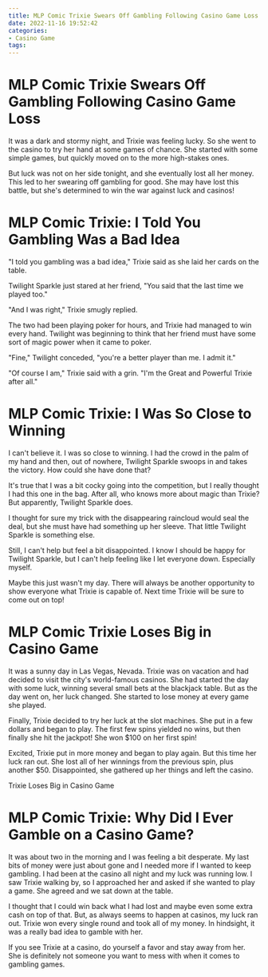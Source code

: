 ```yaml
---
title: MLP Comic Trixie Swears Off Gambling Following Casino Game Loss
date: 2022-11-16 19:52:42
categories:
- Casino Game
tags:
---
```



#  MLP Comic Trixie Swears Off Gambling Following Casino Game Loss

It was a dark and stormy night, and Trixie was feeling lucky. So she went to the casino to try her hand at some games of chance. She started with some simple games, but quickly moved on to the more high-stakes ones.

But luck was not on her side tonight, and she eventually lost all her money. This led to her swearing off gambling for good. She may have lost this battle, but she's determined to win the war against luck and casinos!

#  MLP Comic Trixie: I Told You Gambling Was a Bad Idea

"I told you gambling was a bad idea," Trixie said as she laid her cards on the table.

Twilight Sparkle just stared at her friend, "You said that the last time we played too."

"And I was right," Trixie smugly replied.

The two had been playing poker for hours, and Trixie had managed to win every hand. Twilight was beginning to think that her friend must have some sort of magic power when it came to poker.

"Fine," Twilight conceded, "you're a better player than me. I admit it."

"Of course I am," Trixie said with a grin. "I'm the Great and Powerful Trixie after all."

#  MLP Comic Trixie: I Was So Close to Winning

I can't believe it. I was so close to winning. I had the crowd in the palm of my hand and then, out of nowhere, Twilight Sparkle swoops in and takes the victory. How could she have done that?

It's true that I was a bit cocky going into the competition, but I really thought I had this one in the bag. After all, who knows more about magic than Trixie? But apparently, Twilight Sparkle does.

I thought for sure my trick with the disappearing raincloud would seal the deal, but she must have had something up her sleeve. That little Twilight Sparkle is something else.

Still, I can't help but feel a bit disappointed. I know I should be happy for Twilight Sparkle, but I can't help feeling like I let everyone down. Especially myself.

Maybe this just wasn't my day. There will always be another opportunity to show everyone what Trixie is capable of. Next time Trixie will be sure to come out on top!

#  MLP Comic Trixie Loses Big in Casino Game

It was a sunny day in Las Vegas, Nevada. Trixie was on vacation and had decided to visit the city's world-famous casinos. She had started the day with some luck, winning several small bets at the blackjack table. But as the day went on, her luck changed. She started to lose money at every game she played.

Finally, Trixie decided to try her luck at the slot machines. She put in a few dollars and began to play. The first few spins yielded no wins, but then finally she hit the jackpot! She won $100 on her first spin!

Excited, Trixie put in more money and began to play again. But this time her luck ran out. She lost all of her winnings from the previous spin, plus another $50. Disappointed, she gathered up her things and left the casino.

Trixie Loses Big in Casino Game

#  MLP Comic Trixie: Why Did I Ever Gamble on a Casino Game?

It was about two in the morning and I was feeling a bit desperate. My last bits of money were just about gone and I needed more if I wanted to keep gambling. I had been at the casino all night and my luck was running low. I saw Trixie walking by, so I approached her and asked if she wanted to play a game. She agreed and we sat down at the table.

I thought that I could win back what I had lost and maybe even some extra cash on top of that. But, as always seems to happen at casinos, my luck ran out. Trixie won every single round and took all of my money. In hindsight, it was a really bad idea to gamble with her.

If you see Trixie at a casino, do yourself a favor and stay away from her. She is definitely not someone you want to mess with when it comes to gambling games.